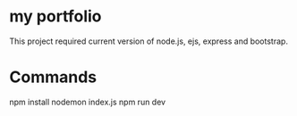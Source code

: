# my portfolio

This project required current version of node.js, ejs, express and bootstrap.

# Commands

npm install
nodemon index.js
npm run dev
